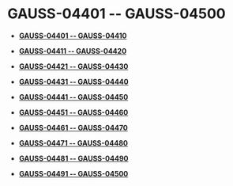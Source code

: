 # GAUSS-04401 -- GAUSS-04500<a name="EN-US_TOPIC_0302073056"></a>

-   **[GAUSS-04401 -- GAUSS-04410](gauss-04401----gauss-04410.md)**  

-   **[GAUSS-04411 -- GAUSS-04420](gauss-04411----gauss-04420.md)**  

-   **[GAUSS-04421 -- GAUSS-04430](gauss-04421----gauss-04430.md)**  

-   **[GAUSS-04431 -- GAUSS-04440](gauss-04431----gauss-04440.md)**  

-   **[GAUSS-04441 -- GAUSS-04450](gauss-04441----gauss-04450.md)**  

-   **[GAUSS-04451 -- GAUSS-04460](gauss-04451----gauss-04460.md)**  

-   **[GAUSS-04461 -- GAUSS-04470](gauss-04461----gauss-04470.md)**  

-   **[GAUSS-04471 -- GAUSS-04480](gauss-04471----gauss-04480.md)**  

-   **[GAUSS-04481 -- GAUSS-04490](gauss-04481----gauss-04490.md)**  

-   **[GAUSS-04491 -- GAUSS-04500](gauss-04491----gauss-04500.md)**  


